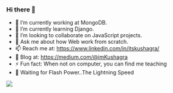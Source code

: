 ### Hi there 👋

<!--
**iamKushagra/iamKushagra** is a ✨ _special_ ✨ repository because its `README.md` (this file) appears on your GitHub profile.
-->

- 🔭 I’m currently working at MongoDB.
- 🌱 I’m currently learning Django.
- 👯 I’m looking to collaborate on JavaScript projects.
- 💬 Ask me about how Web work from scratch.
- 📫 Reach me at: https://www.linkedin.com/in/itskushagra/ 
- 🎤 Blog at: https://medium.com/@imKushagra 
- ⚡ Fun fact: When not on computer, you can find me teaching 
- 🧙 Waiting for Flash Power..The Lightning Speed



[![](https://github-readme-stats.vercel.app/api?username=iamKushagra&show_icons=true&title_color=fff&icon_color=79ff97&text_color=9f9f9f&bg_color=151515)](https://github.com/geekquad/github-readme-stats)
